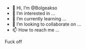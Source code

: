 - 👋 Hi, I’m @Bolgeakso
- 👀 I’m interested in ...
- 🌱 I’m currently learning ...
- 💞️ I’m looking to collaborate on ...
- 📫 How to reach me ...

<!---
Bolgeakso/Bolgeakso is a ✨ special ✨ repository because its `README.md` (this file) appears on your GitHub profile.
You can click the Preview link to take a look at your changes.
--->
Fuck off
